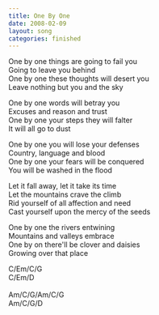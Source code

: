 ```yaml
---
title: One By One
date: 2008-02-09
layout: song
categories: finished
---
```

One by one things are going to fail you  
Going to leave you behind  
One by one these thoughts will desert you  
Leave nothing but you and the sky

One by one words will betray you  
Excuses and reason and trust  
One by one your steps they will falter  
It will all go to dust

One by one you will lose your defenses  
Country, language and blood  
One by one your fears will be conquered  
You will be washed in the flood

Let it fall away, let it take its time  
Let the mountains crave the climb  
Rid yourself of all affection and need  
Cast yourself upon the mercy of the seeds

One by one the rivers entwining  
Mountains and valleys embrace  
One by on there'll be clover and daisies  
Growing over that place

<div class="chords">
  C/Em/C/G<br />
  C/Em/D<br />
  <br />
  Am/C/G/Am/C/G<br />
  Am/C/G/D
</div>
